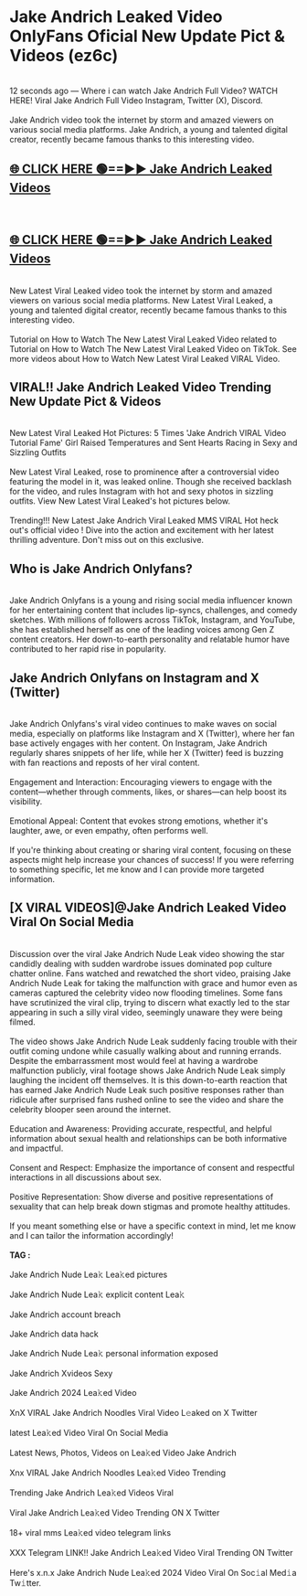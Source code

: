 # Jake Andrich Leaked Video OnlyFans Oficial New Update Pict & Videos (ez6c)
<br>
12 seconds ago — Where i can watch Jake Andrich Full Video? WATCH HERE! Viral Jake Andrich Full Video Instagram, Twitter (X), Discord.
<br><br>
Jake Andrich video took the internet by storm and amazed viewers on various social media platforms. Jake Andrich, a young and talented digital creator, recently became famous thanks to this interesting video.
<br>
<h2><a href="https://play.trustnlinepharmacy.us?title=Jake_Andrich">🌐 CLICK HERE 🟢==►► Jake Andrich Leaked Videos</a></h2>
<br>
<h2><a href="https://play.trustnlinepharmacy.us?title=Jake_Andrich">🌐 CLICK HERE 🟢==►► Jake Andrich Leaked Videos</a></h2>
<br>
New Latest Viral Leaked video took the internet by storm and amazed viewers on various social media platforms. New Latest Viral Leaked, a young and talented digital creator, recently became famous thanks to this interesting video.
<br><br>
Tutorial on How to Watch The New Latest Viral Leaked Video related to Tutorial on How to Watch The New Latest Viral Leaked Video on TikTok. See more videos about How to Watch New Latest Viral Leaked VIRAL Video.
<br>
<h2>VIRAL!! Jake Andrich Leaked Video Trending New Update Pict & Videos</h2>
<br>
New Latest Viral Leaked Hot Pictures: 5 Times 'Jake Andrich VIRAL Video Tutorial Fame' Girl Raised Temperatures and Sent Hearts Racing in Sexy and Sizzling Outfits
<br><br>
New Latest Viral Leaked, rose to prominence after a controversial video featuring the model in it, was leaked online. Though she received backlash for the video, and rules Instagram with hot and sexy photos in sizzling outfits. View New Latest Viral Leaked's hot pictures below.
<br><br>
Trending!!! New Latest Jake Andrich Viral Leaked MMS VIRAL Hot heck out's official video ! Dive into the action and excitement with her latest thrilling adventure. Don't miss out on this exclusive.
<br>
<h2>Who is Jake Andrich Onlyfans?</h2>
<br>
Jake Andrich Onlyfans is a young and rising social media influencer known for her entertaining content that includes lip-syncs, challenges, and comedy sketches. With millions of followers across TikTok, Instagram, and YouTube, she has established herself as one of the leading voices among Gen Z content creators. Her down-to-earth personality and relatable humor have contributed to her rapid rise in popularity.
<br>
<h2>Jake Andrich Onlyfans on Instagram and X (Twitter)</h2>
<br>
Jake Andrich Onlyfans's viral video continues to make waves on social media, especially on platforms like Instagram and X (Twitter), where her fan base actively engages with her content. On Instagram, Jake Andrich regularly shares snippets of her life, while her X (Twitter) feed is buzzing with fan reactions and reposts of her viral content.
<br><br>
Engagement and Interaction: Encouraging viewers to engage with the content—whether through comments, likes, or shares—can help boost its visibility.
<br><br>
Emotional Appeal: Content that evokes strong emotions, whether it's laughter, awe, or even empathy, often performs well.
<br><br>
If you're thinking about creating or sharing viral content, focusing on these aspects might help increase your chances of success! If you were referring to something specific, let me know and I can provide more targeted information.
<br>
<h2>[X VIRAL VIDEOS]@Jake Andrich Leaked Video Viral On Social Media</h2>
<br>
Discussion over the viral Jake Andrich Nude Leak video showing the star candidly dealing with sudden wardrobe issues dominated pop culture chatter online. Fans watched and rewatched the short video, praising Jake Andrich Nude Leak for taking the malfunction with grace and humor even as cameras captured the celebrity video now flooding timelines. Some fans have scrutinized the viral clip, trying to discern what exactly led to the star appearing in such a silly viral video, seemingly unaware they were being filmed.
<br><br>
The video shows Jake Andrich Nude Leak suddenly facing trouble with their outfit coming undone while casually walking about and running errands. Despite the embarrassment most would feel at having a wardrobe malfunction publicly, viral footage shows Jake Andrich Nude Leak simply laughing the incident off themselves. It is this down-to-earth reaction that has earned Jake Andrich Nude Leak such positive responses rather than ridicule after surprised fans rushed online to see the video and share the celebrity blooper seen around the internet.
<br><br>
Education and Awareness: Providing accurate, respectful, and helpful information about sexual health and relationships can be both informative and impactful.
<br><br>
Consent and Respect: Emphasize the importance of consent and respectful interactions in all discussions about sex.
<br><br>
Positive Representation: Show diverse and positive representations of sexuality that can help break down stigmas and promote healthy attitudes.
<br><br>
If you meant something else or have a specific context in mind, let me know and I can tailor the information accordingly!
<br><br>
<strong>TAG :</strong>
<br><br>
Jake Andrich Nude Lea𝚔 Lea𝚔ed pictures
<br><br>
Jake Andrich Nude Lea𝚔 explicit content Lea𝚔
<br><br>
Jake Andrich account breach
<br><br>
Jake Andrich data hack
<br><br>
Jake Andrich Nude Lea𝚔 personal information exposed
<br><br>
Jake Andrich Xvideos Sexy
<br><br>
Jake Andrich 2024 Lea𝚔ed Video
<br><br>
XnX VIRAL Jake Andrich Noodles Viral Video L𝚎aked on X Twitter
<br><br>
latest Lea𝚔ed Video Viral On Social Media
<br><br>
Latest News, Photos, Videos on Lea𝚔ed Video Jake Andrich
<br><br>
Xnx VIRAL Jake Andrich Noodles Lea𝚔ed Video Trending
<br><br>
Trending Jake Andrich Lea𝚔ed Videos Viral
<br><br>
Viral Jake Andrich Lea𝚔ed Video Trending ON X Twitter
<br><br>
18+ viral mms Lea𝚔ed video telegram links
<br><br>
XXX Telegram LINK!! Jake Andrich Lea𝚔ed Video Viral Trending ON Twitter
<br><br>
Here's x.n.x Jake Andrich Nude Lea𝚔ed 2024 Video Viral On Soc𝚒al Med𝚒a Tw𝚒tter.